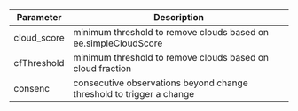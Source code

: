 | Parameter | Description |
| --- | --- |
| cloud_score | minimum threshold to remove clouds based on ee.simpleCloudScore 
| cfThreshold | minimum threshold to remove clouds based on cloud fraction
| consenc | consecutive observations beyond change threshold to trigger a change |


